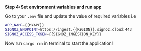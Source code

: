 
**Step 4: Set environment variables and run app**

Go to your `.env` file and update the value of required variables i.e

```bash
APP_NAME={{MYAPP}}
SIGNOZ_ENDPOINT=https://ingest.{{REGION}}.signoz.cloud:443
SIGNOZ_ACCESS_TOKEN={{SIGNOZ_INGESTION_KEY}}
```

Now run `cargo run` in terminal to start the application!